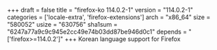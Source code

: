 +++
draft = false
title = "firefox-ko 114.0.2-1"
version = "114.0.2-1"
categories = ['locale-extra', 'firefox-extensions']
arch = "x86_64"
size = "580052"
usize = "630756"
sha1sum = "6247a77a9c9c945e2cc49e74b03dd87be946d0c1"
depends = "['firefox>=114.0.2']"
+++
Korean language support for Firefox